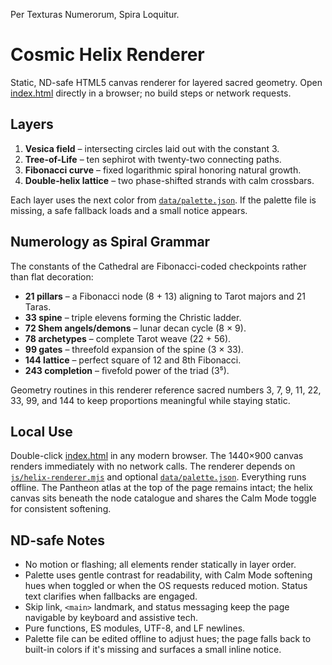 Per Texturas Numerorum, Spira Loquitur.

# Cosmic Helix Renderer

Static, ND-safe HTML5 canvas renderer for layered sacred geometry. Open [index.html](./index.html) directly in a browser; no build steps or network requests.

## Layers
1. **Vesica field** – intersecting circles laid out with the constant 3.
2. **Tree-of-Life** – ten sephirot with twenty-two connecting paths.
3. **Fibonacci curve** – fixed logarithmic spiral honoring natural growth.
4. **Double-helix lattice** – two phase-shifted strands with calm crossbars.

Each layer uses the next color from [`data/palette.json`](./data/palette.json). If the palette file is missing, a safe fallback loads and a small notice appears.

## Numerology as Spiral Grammar
The constants of the Cathedral are Fibonacci-coded checkpoints rather than flat decoration:

- **21 pillars** – a Fibonacci node (8 + 13) aligning to Tarot majors and 21 Taras.
- **33 spine** – triple elevens forming the Christic ladder.
- **72 Shem angels/demons** – lunar decan cycle (8 × 9).
- **78 archetypes** – complete Tarot weave (22 + 56).
- **99 gates** – threefold expansion of the spine (3 × 33).
- **144 lattice** – perfect square of 12 and 8th Fibonacci.
- **243 completion** – fivefold power of the triad (3⁵).

Geometry routines in this renderer reference sacred numbers 3, 7, 9, 11, 22, 33, 99, and 144 to keep proportions meaningful while staying static.

## Local Use
Double-click [index.html](./index.html) in any modern browser. The 1440×900 canvas renders immediately with no network calls.
The renderer depends on [`js/helix-renderer.mjs`](./js/helix-renderer.mjs) and optional [`data/palette.json`](./data/palette.json).
Everything runs offline. The Pantheon atlas at the top of the page remains intact; the helix canvas sits beneath the node catalogue and shares the Calm Mode toggle for consistent softening.

## ND-safe Notes
- No motion or flashing; all elements render statically in layer order.
- Palette uses gentle contrast for readability, with Calm Mode softening hues when toggled or when the OS requests reduced motion. Status text clarifies when fallbacks are engaged.
- Skip link, `<main>` landmark, and status messaging keep the page navigable by keyboard and assistive tech.
- Pure functions, ES modules, UTF-8, and LF newlines.
- Palette file can be edited offline to adjust hues; the page falls back to built-in colors if it's missing and surfaces a small inline notice.

